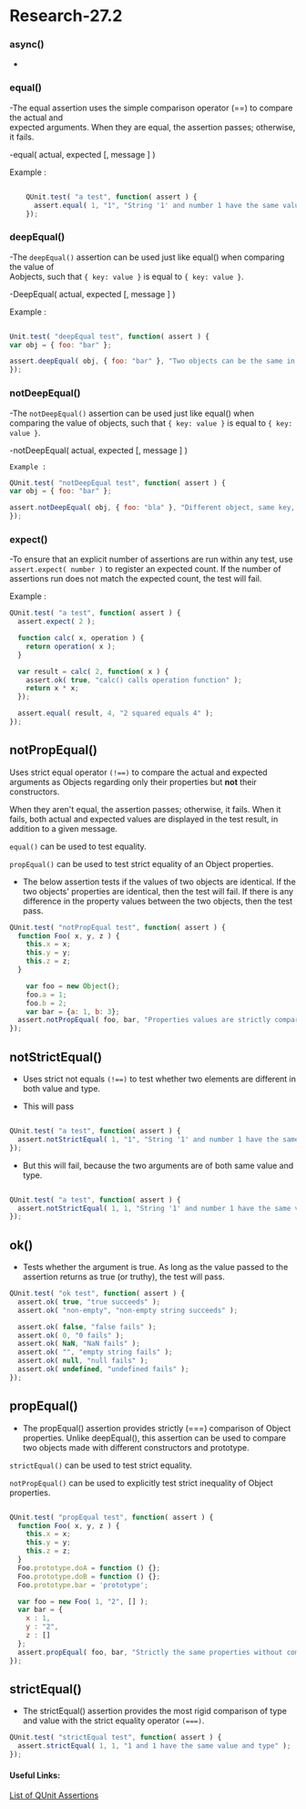 # Research-27.2

### async()
  -


### equal()
  -The equal assertion uses the simple comparison operator (==) to compare the actual and     
   expected arguments. When they are equal, the assertion passes; otherwise, it fails.

  -equal( actual, expected [, message ] )

   Example :
``` javascript

    QUnit.test( "a test", function( assert ) {
      assert.equal( 1, "1", "String '1' and number 1 have the same value" );
    });
```



### deepEqual()
   -The ``deepEqual()`` assertion can be used just like equal() when comparing the value of       
    Aobjects, such that ``{ key: value }`` is equal to ``{ key: value }``.

  -DeepEqual( actual, expected [, message ] )

   Example :
``` javascript

Unit.test( "deepEqual test", function( assert ) {
var obj = { foo: "bar" };

assert.deepEqual( obj, { foo: "bar" }, "Two objects can be the same in value" );
});
```


###  notDeepEqual()
   -The ``notDeepEqual()`` assertion can be used just like equal() when comparing the value
    of objects, such that ``{ key: value }`` is equal to ``{ key: value }``.

   -notDeepEqual( actual, expected [, message ] )

    Example :
``` javascript
QUnit.test( "notDeepEqual test", function( assert ) {
var obj = { foo: "bar" };

assert.notDeepEqual( obj, { foo: "bla" }, "Different object, same key, different value, not equal" );
});
```



### expect()
   -To ensure that an explicit number of assertions are run within any test, use
    ``assert.expect( number )`` to register an expected count. If the number of assertions
    run does not match the expected count, the test will fail.

Example :

``` javascript
QUnit.test( "a test", function( assert ) {
  assert.expect( 2 );

  function calc( x, operation ) {
    return operation( x );
  }

  var result = calc( 2, function( x ) {
    assert.ok( true, "calc() calls operation function" );
    return x * x;
  });

  assert.equal( result, 4, "2 squared equals 4" );
});
```

## notPropEqual()

Uses strict equal operator ```(!==)``` to compare the actual and expected arguments as Objects regarding only their properties but __not__ their constructors.

When they aren't equal, the assertion passes; otherwise, it fails. When it fails, both actual and expected values are displayed in the test result, in addition to a given message.

``` equal() ``` can be used to test equality.

``` propEqual() ``` can be used to test strict equality of an Object properties.

- The below assertion tests if the values of two objects are identical. If the two objects' properties are identical, then the test will fail. If there is any difference in the property values between the two objects, then the test pass.

``` javascript
QUnit.test( "notPropEqual test", function( assert ) {
  function Foo( x, y, z ) {
    this.x = x;
    this.y = y;
    this.z = z;
  }

    var foo = new Object();
    foo.a = 1;
    foo.b = 2;
    var bar = {a: 1, b: 3};
  assert.notPropEqual( foo, bar, "Properties values are strictly compared." );
});

```

## notStrictEqual()

- Uses strict not equals ``` (!==) ``` to test whether two elements are different in both value and type.


- This will pass

``` javascript

QUnit.test( "a test", function( assert ) {
  assert.notStrictEqual( 1, "1", "String '1' and number 1 have the same value but not the same type" );
});

```
- But this will fail, because the two arguments are of both same value and type.

``` javascript

QUnit.test( "a test", function( assert ) {
  assert.notStrictEqual( 1, 1, "String '1' and number 1 have the same value but not the same type" );
});

```


## ok()

- Tests whether the argument is true. As long as the value passed to the assertion returns as true (or truthy), the test will pass.

``` javascript
QUnit.test( "ok test", function( assert ) {
  assert.ok( true, "true succeeds" );
  assert.ok( "non-empty", "non-empty string succeeds" );

  assert.ok( false, "false fails" );
  assert.ok( 0, "0 fails" );
  assert.ok( NaN, "NaN fails" );
  assert.ok( "", "empty string fails" );
  assert.ok( null, "null fails" );
  assert.ok( undefined, "undefined fails" );
});
```

## propEqual()

- The propEqual() assertion provides strictly (===) comparison of Object properties. Unlike deepEqual(), this assertion can be used to compare two objects made with different constructors and prototype.

``` strictEqual() ``` can be used to test strict equality.

``` notPropEqual() ``` can be used to explicitly test strict inequality of Object properties.

``` javascript

QUnit.test( "propEqual test", function( assert ) {
  function Foo( x, y, z ) {
    this.x = x;
    this.y = y;
    this.z = z;
  }
  Foo.prototype.doA = function () {};
  Foo.prototype.doB = function () {};
  Foo.prototype.bar = 'prototype';

  var foo = new Foo( 1, "2", [] );
  var bar = {
    x : 1,
    y : "2",
    z : []
  };
  assert.propEqual( foo, bar, "Strictly the same properties without comparing objects constructors." );
});
```

## strictEqual()

- The strictEqual() assertion provides the most rigid comparison of type and value with the strict equality operator ```(===)```.

``` javascript
QUnit.test( "strictEqual test", function( assert ) {
  assert.strictEqual( 1, 1, "1 and 1 have the same value and type" );
});
```



#### Useful Links:

[List of QUnit Assertions](https://api.qunitjs.com/category/assert/)
